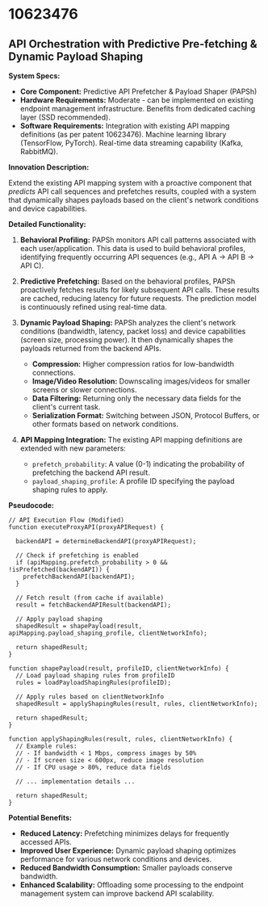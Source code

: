 # 10623476

## API Orchestration with Predictive Pre-fetching & Dynamic Payload Shaping

**System Specs:**

*   **Core Component:** Predictive API Prefetcher & Payload Shaper (PAPSh)
*   **Hardware Requirements:** Moderate - can be implemented on existing endpoint management infrastructure. Benefits from dedicated caching layer (SSD recommended).
*   **Software Requirements:** Integration with existing API mapping definitions (as per patent 10623476). Machine learning library (TensorFlow, PyTorch). Real-time data streaming capability (Kafka, RabbitMQ).

**Innovation Description:**

Extend the existing API mapping system with a proactive component that *predicts* API call sequences and prefetches results, coupled with a system that dynamically shapes payloads based on the client's network conditions and device capabilities.

**Detailed Functionality:**

1.  **Behavioral Profiling:** PAPSh monitors API call patterns associated with each user/application. This data is used to build behavioral profiles, identifying frequently occurring API sequences (e.g., API A -> API B -> API C).

2.  **Predictive Prefetching:** Based on the behavioral profiles, PAPSh proactively fetches results for likely subsequent API calls. These results are cached, reducing latency for future requests.  The prediction model is continuously refined using real-time data.

3.  **Dynamic Payload Shaping:** PAPSh analyzes the client's network conditions (bandwidth, latency, packet loss) and device capabilities (screen size, processing power).  It then dynamically shapes the payloads returned from the backend APIs.

    *   **Compression:** Higher compression ratios for low-bandwidth connections.
    *   **Image/Video Resolution:** Downscaling images/videos for smaller screens or slower connections.
    *   **Data Filtering:** Returning only the necessary data fields for the client's current task.
    *   **Serialization Format:** Switching between JSON, Protocol Buffers, or other formats based on network conditions.

4.  **API Mapping Integration:** The existing API mapping definitions are extended with new parameters:

    *   `prefetch_probability`: A value (0-1) indicating the probability of prefetching the backend API result.
    *   `payload_shaping_profile`: A profile ID specifying the payload shaping rules to apply.

**Pseudocode:**

```
// API Execution Flow (Modified)
function executeProxyAPI(proxyAPIRequest) {

  backendAPI = determineBackendAPI(proxyAPIRequest);

  // Check if prefetching is enabled
  if (apiMapping.prefetch_probability > 0 && !isPrefetched(backendAPI)) {
    prefetchBackendAPI(backendAPI);
  }

  // Fetch result (from cache if available)
  result = fetchBackendAPIResult(backendAPI);

  // Apply payload shaping
  shapedResult = shapePayload(result, apiMapping.payload_shaping_profile, clientNetworkInfo);

  return shapedResult;
}

function shapePayload(result, profileID, clientNetworkInfo) {
  // Load payload shaping rules from profileID
  rules = loadPayloadShapingRules(profileID);

  // Apply rules based on clientNetworkInfo
  shapedResult = applyShapingRules(result, rules, clientNetworkInfo);

  return shapedResult;
}

function applyShapingRules(result, rules, clientNetworkInfo) {
  // Example rules:
  // - If bandwidth < 1 Mbps, compress images by 50%
  // - If screen size < 600px, reduce image resolution
  // - If CPU usage > 80%, reduce data fields

  // ... implementation details ...

  return shapedResult;
}
```

**Potential Benefits:**

*   **Reduced Latency:** Prefetching minimizes delays for frequently accessed APIs.
*   **Improved User Experience:** Dynamic payload shaping optimizes performance for various network conditions and devices.
*   **Reduced Bandwidth Consumption:** Smaller payloads conserve bandwidth.
*   **Enhanced Scalability:** Offloading some processing to the endpoint management system can improve backend API scalability.